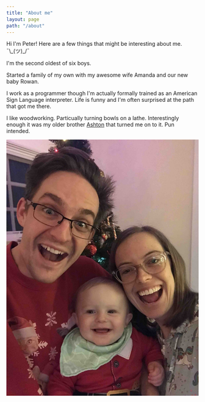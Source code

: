 ```yaml
---
title: "About me"
layout: page
path: "/about"
---
```


Hi I'm Peter! Here are a few things that might be interesting about me. ¯\\\_(ツ)_/¯

I'm the second oldest of six boys.

Started a family of my own with my awesome wife Amanda and our new baby Rowan.

I work as a programmer though I'm actually formally trained as an American Sign
Language interpreter. Life is funny and I'm often surprised at the path
that got me there.

I like woodworking. Particually turning bowls on a lathe. Interestingly enough
it was my older brother [Ashton](https://ashton.snelgrove.science) that turned
me on to it. Pun intended.

![My super cool family](./1.jpg)
